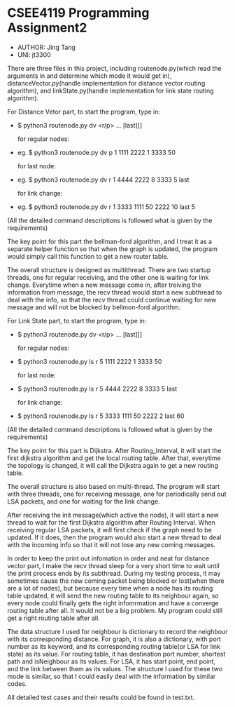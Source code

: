 # CSEE4119 Programming Assignment2

- AUTHOR: Jing Tang
- UNI: jt3300

There are three files in this project, including routenode.py(which read the arguments in and determine which mode it would get in), distanceVector.py(handle implementation for distance vector routing algorithm), and linkState.py(handle implementation for link state routing algorithm).

For Distance Vetor part, to start the program, type in:
- $ python3 routenode.py dv <r/p> <update-interval> <local-port> <neighbor1-port> <cost-1> <neighbor2-port> <cost-2> ... [last][<cost-change>]
  
  for regular nodes:
- eg. $ python3 routenode.py dv p 1 1111 2222 1 3333 50
  
  for last node:
- eg. $ python3 routenode.py dv r 1 4444 2222 8 3333 5 last
  
  for link change:
- eg. $ python3 routenode.py dv r 1 3333 1111 50 2222 10 last 5
  
(All the detailed command descriptions is followed what is given by the requirements)
  
The key point for this part the bellman-ford algorithm, and I treat it as a separate helper function so that when the graph is updated, the program would simply call this function to get a new router table.
  
The overall structure is designed as multithread. There are two startup threads, one for regular receiving, and the other one is waiting for link change. Everytime when a new message come in, after treiving the information from message, the recv thread would start a new subthread to deal with the info, so that the recv thread could continue waiting for new message and will not be blocked by bellmon-ford algorithm.
  
  
For Link State part, to start the program, type in:
- $ python3 routenode.py dv <r/p> <update-interval> <local-port> <neighbor1-port> <cost-1> <neighbor2-port> <cost-2> ... [last][<cost-change>]  
 
  for regular nodes:
- $ python3 routenode.py ls r 5 1111 2222 1 3333 50
 
  for last node:
- $ python3 routenode.py ls r 5 4444 2222 8 3333 5 last

  for link change:
- $ python3 routenode.py ls r 5 3333 1111 50 2222 2 last 60
 
(All the detailed command descriptions is followed what is given by the requirements)
  
The key point for this part is Dijkstra. After Routing_Interval, it will start the first dijkstra algorithm and get the local routing table. After that, everytime the topology is changed, it will call the Dijkstra again to get a new routing table.
  
The overall structure is also based on multi-thread. The program will start with three threads, one for receiving message, one for periodically send out LSA packets, and one for waiting for the link change.
  
After receiving the init message(which active the node), it will start a new thread to wait for the first Dijkstra algorithm after Routing Interval. When receiving regular LSA packets, it will first check if the graph need to be updated. If it does, then the program would also start a new thread to deal with the incoming info so that it will not lose any new coming messages. 
  
In order to keep the print out infomation in order and neat for distance vector part, I make the recv thread sleep for a very short time to wait until the print process ends by its subthread. During my testing process, it may sometimes cause the new coming packet being blocked or lost(when there are a lot of nodes), but because every time when a node has its routing table updated, it will send the new routing table to its neighbour again, so every node could finally gets the right infomrmation and have a converge routing table after all. It would not be a big problem. My program could still get a right routing table after all.
  
The data structure I used for neighbour is dictionary to record the neighbour with its corresponding distance. For graph, it is also a dictionary, with port number as its keyword, and its corresponding routing table(or LSA for link state) as its value. For routing table, it has destination port number, shortest path and isNeighbour as its values. For LSA, it has start point, end point, and the link between them as its values. The structure I used for these two mode is similar, so that I could easily deal with the information by similar codes.
  
All detailed test cases and their results could be found in test.txt.

